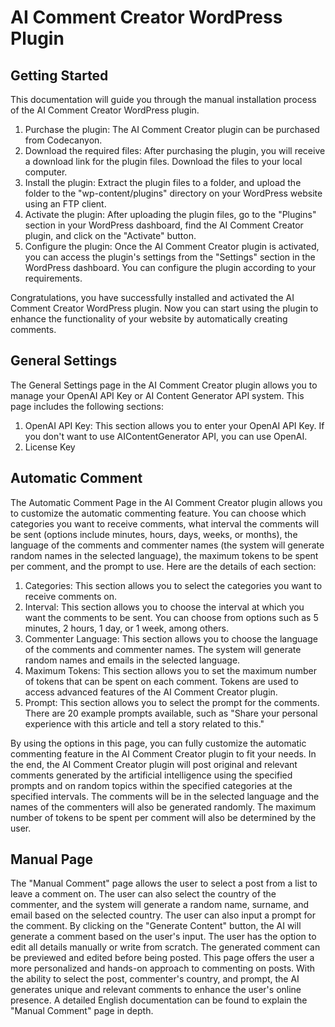 # AI Comment Creator WordPress Plugin

## Getting Started
This documentation will guide you through the manual installation process of the AI Comment Creator WordPress plugin.

1. Purchase the plugin: The AI Comment Creator plugin can be purchased from Codecanyon.
2. Download the required files: After purchasing the plugin, you will receive a download link for the plugin files. Download the files to your local computer.
3. Install the plugin: Extract the plugin files to a folder, and upload the folder to the "wp-content/plugins" directory on your WordPress website using an FTP client.
4. Activate the plugin: After uploading the plugin files, go to the "Plugins" section in your WordPress dashboard, find the AI Comment Creator plugin, and click on the "Activate" button.
5. Configure the plugin: Once the AI Comment Creator plugin is activated, you can access the plugin's settings from the "Settings" section in the WordPress dashboard. You can configure the plugin according to your requirements.

Congratulations, you have successfully installed and activated the AI Comment Creator WordPress plugin. Now you can start using the plugin to enhance the functionality of your website by automatically creating comments.

## General Settings
The General Settings page in the AI Comment Creator plugin allows you to manage your OpenAI API Key or AI Content Generator API system. This page includes the following sections:

1. OpenAI API Key: This section allows you to enter your OpenAI API Key. If you don't want to use AIContentGenerator API, you can use OpenAI.
2. License Key

## Automatic Comment
The Automatic Comment Page in the AI Comment Creator plugin allows you to customize the automatic commenting feature. You can choose which categories you want to receive comments, what interval the comments will be sent (options include minutes, hours, days, weeks, or months), the language of the comments and commenter names (the system will generate random names in the selected language), the maximum tokens to be spent per comment, and the prompt to use. Here are the details of each section:

1. Categories: This section allows you to select the categories you want to receive comments on.
2. Interval: This section allows you to choose the interval at which you want the comments to be sent. You can choose from options such as 5 minutes, 2 hours, 1 day, or 1 week, among others.
3. Commenter Language: This section allows you to choose the language of the comments and commenter names. The system will generate random names and emails in the selected language.
4. Maximum Tokens: This section allows you to set the maximum number of tokens that can be spent on each comment. Tokens are used to access advanced features of the AI Comment Creator plugin.
5. Prompt: This section allows you to select the prompt for the comments. There are 20 example prompts available, such as "Share your personal experience with this article and tell a story related to this."

By using the options in this page, you can fully customize the automatic commenting feature in the AI Comment Creator plugin to fit your needs. In the end, the AI Comment Creator plugin will post original and relevant comments generated by the artificial intelligence using the specified prompts and on random topics within the specified categories at the specified intervals. The comments will be in the selected language and the names of the commenters will also be generated randomly. The maximum number of tokens to be spent per comment will also be determined by the user.

## Manual Page
The "Manual Comment" page allows the user to select a post from a list to leave a comment on. The user can also select the country of the commenter, and the system will generate a random name, surname, and email based on the selected country. The user can also input a prompt for the comment. By clicking on the "Generate Content" button, the AI will generate a comment based on the user's input. The user has the option to edit all details manually or write from scratch. The generated comment can be previewed and edited before being posted. This page offers the user a more personalized and hands-on approach to commenting on posts. With the ability to select the post, commenter's country, and prompt, the AI generates unique and relevant comments to enhance the user's online presence. A detailed English documentation can be found to explain the "Manual Comment" page in depth.
